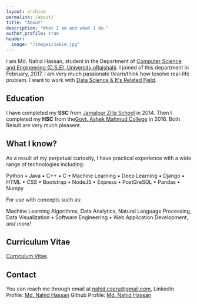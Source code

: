 ```yaml
---
layout: archive
permalink: /about/
title: "About"
description: "What I am and what I do."
author_profile: true
header:
  image: "/images/zakim.jpg"
---
```

I am Md. Nahid Hassan, student  in the Department of [Computer Science and Engineering (C.S.E), University oRajshahi](http:/www.ru.ac.bd/cse/). I joined of this department in February, 2017. I am very much passionate tlearn/think how tosolve real-life problem. I want to work with [Data Science & It's Related Field](https:en.wikipedia.org/wikiData_science).


## Education
I have completed my **SSC** from [Jamalpur Zilla School](http://www.jzs.edu.bd/) in 2014. Then I completed my **HSC** from the[Govt. Ashek Mahmud College](http://amc.edu.bd/) in 2016. Both Result are very much pleasent.

## What I know?
As a result of my perpetual curiosity, I have practical experience with a wide range of technologies including:

Python • Java • C++ • C • Machine Learning • Deep Learning • Django • HTML • CSS • Bootstrap • NodeJS • Express • PostGreSQL • Pandas • Numpy

For use with concepts such as:

Machine Learning Algorithms, Data Analytics, Natural Language Processing, Data Visualization • Software Engineering • Web Application Development, <em>and more!</em>

## Curriculum Vitae
[Curriculum Vitae](https://docs.google.com/document/d/1zipcqtAn30aoBAtbXskZXf0427qziwfzI7FmeTCy5qU/edit?usp=sharing).

## Contact
You can reach me through email at nahid.cseru@gmail.com,
LinkedIn Profile: [Md. Nahid Hassan](https://www.linkedin.com/in/md-nahid-hassan-a3639317a/)
Github Profile: [Md. Nahid Hassan](https://github.com/Nahid-Hassan)

